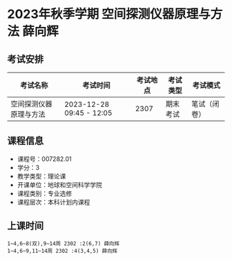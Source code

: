 # 2023年秋季学期 空间探测仪器原理与方法 薛向辉




## 考试安排

| 考试名称 | 考试时间 | 考试地点 | 考试类型 | 考试模式 |
| -------- | -------- | -------- | -------- | -------- |
| 空间探测仪器原理与方法 | 2023-12-28 09:45 - 12:05 | 2307 | 期末考试 | 笔试（闭卷） |





## 课程信息

- 课程号：007282.01
- 学分：3
- 教学类型：理论课
- 开课单位：地球和空间科学学院
- 课程类别：专业选修
- 课程层次：本科计划内课程

## 上课时间

```
1~4,6~8(双),9~14周 2302 :2(6,7) 薛向辉
1~4,6~9,11~14周 2302 :4(3,4,5) 薛向辉
```

